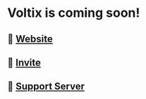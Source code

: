 # Voltix is coming soon!
## 📌 [Website](https://voltix.celebimew.net)
## 📌 [Invite](https://discord.com/oauth2/authorize?client_id=1302559238589120545&permissions=8&response_type=code&redirect_uri=https%3A%2F%2Fvoltix.celebimew.net&integration_type=0&scope=identify+applications.commands+bot+applications.commands.permissions.update)
## 📌 [Support Server](https://discord.gg/aN3q6dN74j)
